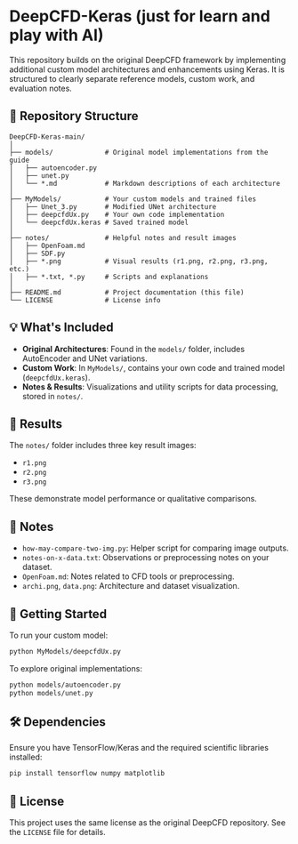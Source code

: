 # DeepCFD-Keras (just for learn and play with AI)

This repository builds on the original DeepCFD framework by implementing additional custom model architectures and enhancements using Keras. It is structured to clearly separate reference models, custom work, and evaluation notes.

## 📁 Repository Structure

```plaintext
DeepCFD-Keras-main/
│
├── models/             # Original model implementations from the guide
│   ├── autoencoder.py
│   ├── unet.py
│   └── *.md            # Markdown descriptions of each architecture
│
├── MyModels/           # Your custom models and trained files
│   ├── Unet_3.py       # Modified UNet architecture
│   ├── deepcfdUx.py    # Your own code implementation
│   └── deepcfdUx.keras # Saved trained model
│
├── notes/              # Helpful notes and result images
│   ├── OpenFoam.md
│   ├── SDF.py
│   ├── *.png           # Visual results (r1.png, r2.png, r3.png, etc.)
│   ├── *.txt, *.py     # Scripts and explanations
│
├── README.md           # Project documentation (this file)
└── LICENSE             # License info
```

## 💡 What's Included

* **Original Architectures**: Found in the `models/` folder, includes AutoEncoder and UNet variations.
* **Custom Work**: In `MyModels/`, contains your own code and trained model (`deepcfdUx.keras`).
* **Notes & Results**: Visualizations and utility scripts for data processing, stored in `notes/`.

## 🧪 Results

The `notes/` folder includes three key result images:

* `r1.png`
* `r2.png`
* `r3.png`

These demonstrate model performance or qualitative comparisons.

## 📌 Notes

* `how-may-compare-two-img.py`: Helper script for comparing image outputs.
* `notes-on-x-data.txt`: Observations or preprocessing notes on your dataset.
* `OpenFoam.md`: Notes related to CFD tools or preprocessing.
* `archi.png`, `data.png`: Architecture and dataset visualization.

## 🚀 Getting Started

To run your custom model:

```bash
python MyModels/deepcfdUx.py
```

To explore original implementations:

```bash
python models/autoencoder.py
python models/unet.py
```

## 🛠 Dependencies

Ensure you have TensorFlow/Keras and the required scientific libraries installed:

```bash
pip install tensorflow numpy matplotlib
```

## 📜 License

This project uses the same license as the original DeepCFD repository. See the `LICENSE` file for details.
